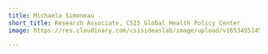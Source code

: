 ```yaml
---
title: Michaela Simoneau
short_title: Research Associate, CSIS Global Health Policy Center
image: https://res.cloudinary.com/csisideaslab/image/upload/v1653495145/health-commission/MichaelaSimoneau_newheadshot_b4i5xx.jpg

---
```

